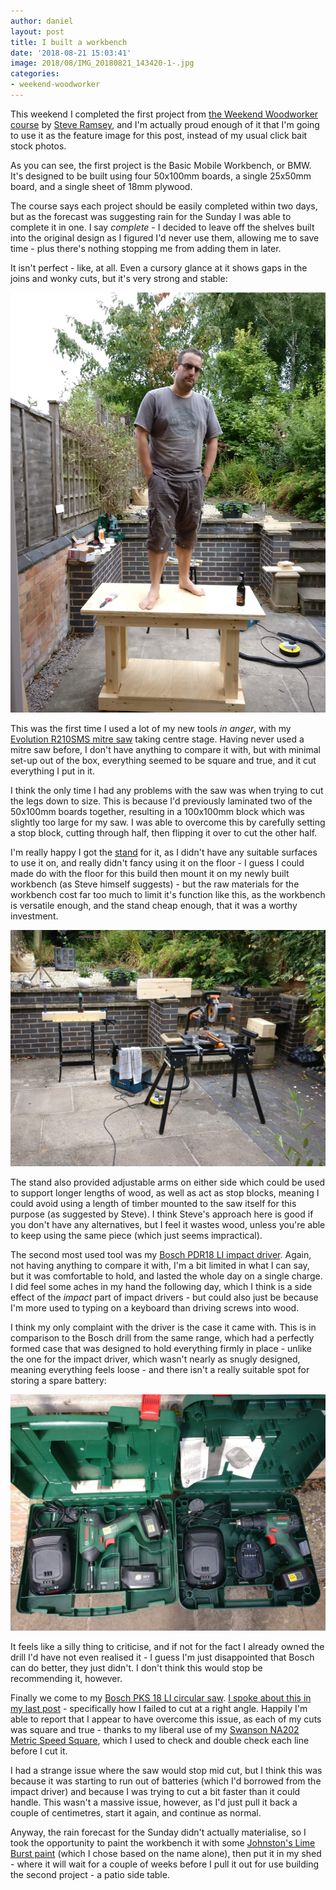 ```yaml
---
author: daniel
layout: post
title: I built a workbench
date: '2018-08-21 15:03:41'
image: 2018/08/IMG_20180821_143420-1-.jpg
categories:
- weekend-woodworker
---
```


<p class="intro"><span class="dropcap">T</span>his weekend I completed the first project from <a href="https://theweekendwoodworker.com/">the Weekend Woodworker course</a> by <a href="https://www.youtube.com/user/stevinmarin">Steve Ramsey</a>, and I'm actually proud enough of it that I'm going to use it as the feature image for this post, instead of my usual click bait stock photos.</p>

As you can see, the first project is the Basic Mobile Workbench, or BMW. It's designed to be built using four 50x100mm boards, a single 25x50mm board, and a single sheet of 18mm plywood.

The course says each project should be easily completed within two days, but as the forecast was suggesting rain for the Sunday I was able to complete it in one. I say _complete_ - I decided to leave off the shelves built into the original design as I figured I'd never use them, allowing me to save time - plus there's nothing stopping me from adding them in later.

It isn't perfect - like, at all. Even a cursory glance at it shows gaps in the joins and wonky cuts, but it's very strong and stable:

![IMG_20180818_183541-1-](/assets/img/2018/08/IMG_20180818_183541-1-.jpg)

This was the first time I used a lot of my new tools _in anger_, with my [Evolution R210SMS mitre saw](http://www.evolutionpowertools.com/uk/build/mitresaws/r210sms/) taking centre stage. Having never used a mitre saw before, I don't have anything to compare it with, but with minimal set-up out of the box, everything seemed to be square and true, and it cut everything I put in it.

I think the only time I had any problems with the saw was when trying to cut the legs down to size. This is because I'd previously laminated two of the 50x100mm boards together, resulting in a 100x100mm block which was slightly too large for my saw. I was able to overcome this by carefully setting a stop block, cutting through half, then flipping it over to cut the other half.

I'm really happy I got the [stand](http://www.evolutionpowertools.com/uk/group/mitrestand.php) for it, as I didn't have any suitable surfaces to use it on, and really didn't fancy using it on the floor - I guess I could made do with the floor for this build then mount it on my newly built workbench (as Steve himself suggests) - but the raw materials for the workbench cost far too much to limit it's function like this, as the workbench is versatile enough, and the stand cheap enough, that it was a worthy investment.

![IMG_20180818_120829-1-](/assets/img/2018/08/IMG_20180818_120829-1-.jpg)

The stand also provided adjustable arms on either side which could be used to support longer lengths of wood, as well as act as stop blocks, meaning I could avoid using a length of timber mounted to the saw itself for this purpose (as suggested by Steve). I think Steve's approach here is good if you don't have any alternatives, but I feel it wastes wood, unless you're able to keep using the same piece (which just seems impractical).

The second most used tool was my [Bosch PDR18 LI impact driver](https://amzn.to/2BD0I26). Again, not having anything to compare it with, I'm a bit limited in what I can say, but it was comfortable to hold, and lasted the whole day on a single charge. I did feel some aches in my hand the following day, which I think is a side effect of the _impact_ part of impact drivers - but could also just be because I'm more used to typing on a keyboard than driving screws into wood.

I think my only complaint with the driver is the case it came with. This is in comparison to the Bosch drill from the same range, which had a perfectly formed case that was designed to hold everything firmly in place - unlike the one for the impact driver, which wasn't nearly as snugly designed, meaning everything feels loose - and there isn't a really suitable spot for storing a spare battery:

![IMG_20180821_153324-1-](/assets/img/2018/08/IMG_20180821_153324-1-.jpg)

It feels like a silly thing to criticise, and if not for the fact I already owned the drill I'd have not even realised it - I guess I'm just disappointed that Bosch can do better, they just didn't. I don't think this would stop be recommending it, however.

Finally we come to my [Bosch PKS 18 LI circular saw](https://amzn.to/2Prj3Cc). [I spoke about this in my last post](/2018/08/03/wood-you-believe-it/) - specifically how I failed to cut at a right angle. Happily I'm able to report that I appear to have overcome this issue, as each of my cuts was square and true - thanks to my liberal use of my [Swanson NA202 Metric Speed Square](https://amzn.to/2N8TXXc), which I used to check and double check each line before I cut it.

I had a strange issue where the saw would stop mid cut, but I think this was because it was starting to run out of batteries (which I'd borrowed from the impact driver) and because I was trying to cut a bit faster than it could handle. This wasn't a massive issue, however, as I'd just pull it back a couple of centimetres, start it again, and continue as normal.

Anyway, the rain forecast for the Sunday didn't actually materialise, so I took the opportunity to paint the workbench it with some [Johnston's Lime Burst paint](https://amzn.to/2MqlPda) (which I chose based on the name alone), then put it in my shed - where it will wait for a couple of weeks before I pull it out for use building the second project - a patio side table.
